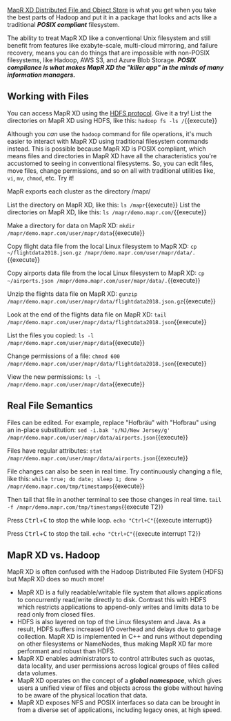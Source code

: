 
[MapR XD Distributed File and Object Store](https://mapr.com/products/mapr-xd/) is what you get when you take the best parts of Hadoop and put it in a package that looks and acts like a traditional ***POSIX compliant*** filesystem. 

The ability to treat MapR XD like a conventional Unix filesystem and still benefit from features like exabyte-scale, multi-cloud mirroring, and failure recovery, means you can do things that are impossible with non-POSIX filesystems, like Hadoop, AWS S3, and Azure Blob Storage. ***POSIX compliance is what makes MapR XD the "killer app" in the minds of many information managers.***

## Working with Files

You can access MapR XD using the [HDFS protocol](https://mapr.com/docs/61/AdministratorGuide/hdfs.html). Give it a try! List the directories on MapR XD using HDFS, like this: `hadoop fs -ls /`{{execute}}

Although you *can* use the `hadoop` command for file operations, it's much easier to interact with MapR XD using traditional filesystem commands instead. This is possible because MapR XD is POSIX compliant, which means files and directories in MapR XD have all the characteristics you're accustomed to seeing in conventional filesystems. So, you can edit files, move files, change permissions, and so on all with traditional utilities like, `vi`, `mv`, `chmod`, etc. Try it!

MapR exports each cluster as the directory /mapr/<cluster name>

List the <cluster name> directory on MapR XD, like this: `ls /mapr`{{execute}}
List the directories on MapR XD, like this: `ls /mapr/demo.mapr.com/`{{execute}}

Make a directory for data on MapR XD: `mkdir /mapr/demo.mapr.com/user/mapr/data`{{execute}}

Copy flight data file from the local Linux filesystem to MapR XD: `cp ~/flightdata2018.json.gz /mapr/demo.mapr.com/user/mapr/data/.`{{execute}}

Copy airports data file from the local Linux filesystem to MapR XD: `cp ~/airports.json /mapr/demo.mapr.com/user/mapr/data/.`{{execute}}

Unzip the flights data file on MapR XD:
`gunzip /mapr/demo.mapr.com/user/mapr/data/flightdata2018.json.gz`{{execute}}

Look at the end of the flights data file on MapR XD:
`tail /mapr/demo.mapr.com/user/mapr/data/flightdata2018.json`{{execute}}

List the files you copied: `ls -l /mapr/demo.mapr.com/user/mapr/data`{{execute}} 

Change permissions of a file: `chmod 600 /mapr/demo.mapr.com/user/mapr/data/flightdata2018.json`{{execute}}

View the new permissions: `ls -l /mapr/demo.mapr.com/user/mapr/data`{{execute}}

## Real File Semantics

Files can be edited. For example, replace "Hofbräu" with "Hofbrau" using an in-place substitution: `sed -i.bak 's/NJ/New Jersey/g' /mapr/demo.mapr.com/user/mapr/data/airports.json`{{execute}}

Files have regular attributes: `stat /mapr/demo.mapr.com/user/mapr/data/airports.json`{{execute}}

File changes can also be seen in real time. Try continuously changing a file, like this: `while true; do date; sleep 1; done > /mapr/demo.mapr.com/tmp/timestamps`{{execute}}

Then tail that file in another terminal to see those changes in real time. `tail -f /mapr/demo.mapr.com/tmp/timestamps`{{execute T2}}

Press <kbd>Ctrl</kbd>+<kbd>C</kbd> to stop the while loop. `echo "Ctrl+C"`{{execute interrupt}}

Press <kbd>Ctrl</kbd>+<kbd>C</kbd> to stop the tail. `echo "Ctrl+C"`{{execute interrupt T2}}

## MapR XD vs. Hadoop

MapR XD is often confused with the Hadoop Distributed File System (HDFS) but MapR XD does so much more! 

* MapR XD is a fully readable/writable file system that allows applications to concurrently read/write directly to disk. Contrast this with HDFS which restricts applications to append-only writes and limits data to be read only from closed files. 
* HDFS is also layered on top of the Linux filesystem and Java. As a result, HDFS suffers increased I/O overhead and delays due to garbage collection. MapR XD is implemented in C++ and runs without depending on other filesystems or NameNodes, thus making MapR XD far more performant and robust than HDFS.
* MapR XD enables administrators to control attributes such as quotas, data locality, and user permissions across logical groups of files called data volumes. 
* MapR XD operates on the concept of a ***global namespace***, which gives users a unified view of files and objects across the globe without having to be aware of the physical location that data.
* MapR XD exposes NFS and POSIX interfaces so data can be brought in from a diverse set of applications, including legacy ones, at high speed.
